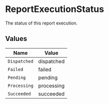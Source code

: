 # ReportExecutionStatus

The status of this report execution.


## Values

| Name         | Value        |
| ------------ | ------------ |
| `Dispatched` | dispatched   |
| `Failed`     | failed       |
| `Pending`    | pending      |
| `Processing` | processing   |
| `Succeeded`  | succeeded    |